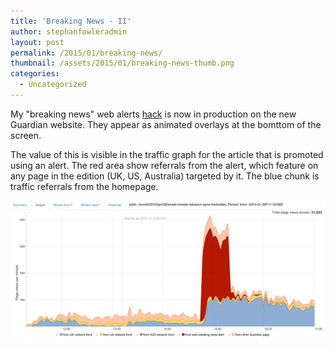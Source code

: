 ```yaml
---
title: 'Breaking News - II'
author: stephanfowleradmin
layout: post
permalink: /2015/01/breaking-news/
thumbnail: /assets/2015/01/breaking-news-thumb.png
categories:
  - Uncategorized
---
```


My "breaking news" web alerts [hack](/2014/07/breaking-news/) is now in production on the new Guardian website. They appear as animated overlays at the bomttom of the screen.

The value of this is visible in the traffic graph for the article that is promoted using an alert. The red area show referrals from the alert, which feature on any page in the edition (UK, US, Australia) targeted by it. The blue chunk is traffic referrals from the homepage. 

![Breaking news alert](/assets/2015/01/breaking-news-graph.png)
